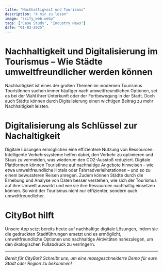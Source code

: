 ```yaml
---
title: "Nachhaltigkeit und Tourismus"
description: "4 min zu lesen"
image: "scify_web.webp"
tags: ["Case Study", "Industry News"]
date: "01-03-2025"
---
```


# Nachhaltigkeit und Digitalisierung im Tourismus – Wie Städte umweltfreundlicher werden können
Nachhaltigkeit ist eines der großen Themen im modernen Tourismus. TouristInnen suchen immer häufiger nach umweltfreundlichen Optionen, sei es bei der Wahl ihrer Unterkunft oder der Fortbewegung in der Stadt. Doch auch Städte können durch Digitalisierung einen wichtigen Beitrag zu mehr Nachhaltigkeit leisten.

# Digitalisierung als Schlüssel zur Nachaltigkeit
Digitale Lösungen ermöglichen eine effizientere Nutzung von Ressourcen. Intelligente Verkehrssysteme helfen dabei, den Verkehr zu optimieren und Staus zu vermeiden, was wiederum den CO2-Ausstoß reduziert. Digitale Plattformen können TouristInne auf nachhaltige Angebote hinweisen – wie etwa umweltfreundliche Hotels oder Fahrradverleihstationen – und so zu einem bewussteren Reisen anregen. Zudem können Städte durch die Erhebung und Analyse von Daten besser verstehen, wie sich der Tourismus auf ihre Umwelt auswirkt und wie sie ihre Ressourcen nachhaltig einsetzen können. So wird der Tourismus nicht nur effizienter, sondern auch umweltfreundlicher.

# CityBot hilft
Unsere App setzt bereits heute auf nachhaltige digitale Lösungen, indem sie die gedruckten Stadtführungen ersetzt und es ermöglicht, umweltfreundliche Optionen und nachhaltige Aktivitäten nahezulegen, um den ökologischen Fußabdruck zu verringern.


---

*Bereit für CityBot? Schreibt uns, um eine massgeschneiderte Demo für eure Stadt oder Region zu bekommen!*
